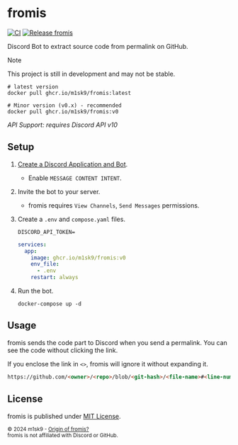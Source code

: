 # fromis

[![CI](https://github.com/m1sk9/fromis/actions/workflows/ci.yaml/badge.svg)](https://github.com/m1sk9/fromis/actions/workflows/ci.yaml)
[![Release fromis](https://github.com/m1sk9/fromis/actions/workflows/release.yaml/badge.svg)](https://github.com/m1sk9/fromis/actions/workflows/release.yaml)

Discord Bot to extract source code from permalink on GitHub.

> [!NOTE]
> 
> This project is still in development and may not be stable.

```shell
# latest version
docker pull ghcr.io/m1sk9/fromis:latest

# Minor version (v0.x) - recommended
docker pull ghcr.io/m1sk9/fromis:v0
```

*API Support: requires Discord API v10*

## Setup

1. [Create a Discord Application and Bot](https://discord.com/developers/applications).
   - Enable `MESSAGE CONTENT INTENT`.
2. Invite the bot to your server.
   - fromis requires `View Channels`, `Send Messages` permissions.
3. Create a `.env` and `compose.yaml` files.
   
    ```shell
    DISCORD_API_TOKEN=
    ```
   
    ```yaml
    services:
      app:
        image: ghcr.io/m1sk9/fromis:v0
        env_file:
          - .env
        restart: always
    ```

4. Run the bot.

    ```shell
    docker-compose up -d
    ```
   
## Usage

fromis sends the code part to Discord when you send a permalink. You can see the code without clicking the link.

If you enclose the link in `<>`, fromis will ignore it without expanding it.


```markdown
https://github.com/<owner>/<repo>/blob/<git-hash>/<file-name>#<line-number>
```

## License

fromis is published under [MIT License](LICENSE).

<sub>
    © 2024 m1sk9 - <a href="https://www.youtube.com/watch?v=0LiQp7y8Wwc" target="_blank">Origin of fromis?</a>
    <br>
    fromis is not affiliated with Discord or GitHub.
</sub>


